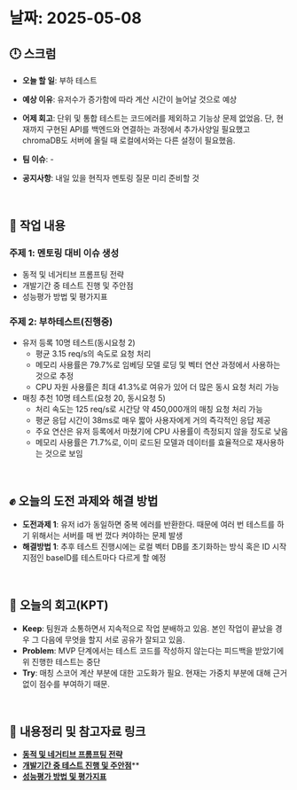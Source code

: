 # 날짜: 2025-05-08

## 🕛 스크럼
- **오늘 할 일**: 부하 테스트
- **예상 이유**: 유저수가 증가함에 따라 계산 시간이 늘어날 것으로 예상
- **어제 회고**: 단위 및 통합 테스트는 코드에러를 제외하고 기능상 문제 없었음. 단, 현재까지 구현된 API를 백엔드와 연결하는 과정에서 추가사양일 필요했고 chromaDB도 서버에 올릴 때 로컬에서와는 다른 설정이 필요했음.

- **팀 이슈**: -
- **공지사항**: 내일 있을 현직자 멘토링 질문 미리 준비할 것

<br>

## 💼 작업 내용
### 주제 1: 멘토링 대비 이슈 생성
- 동적 및 네거티브 프롬프팅 전략
- 개발기간 중 테스트 진행 및 주안점
- 성능평가 방법 및 평가지표

### 주제 2: 부하테스트(진행중)
- 유저 등록 10명 테스트(동시요청 2)
  - 평균 3.15 req/s의 속도로 요청 처리
  - 메모리 사용률은 79.7%로 임베딩 모델 로딩 및 벡터 연산 과정에서 사용하는 것으로 추정
  - CPU 자원 사용률은 최대 41.3%로 여유가 있어 더 많은 동시 요청 처리 가능
- 매칭 추천 10명 테스트(요청 20, 동시요청 5)
  - 처리 속도는 125 req/s로 시간당 약 450,000개의 매칭 요청 처리 가능
  - 평균 응답 시간이 38ms로 매우 짧아 사용자에게 거의 즉각적인 응답 제공
  - 주요 연산은 유저 등록에서 마쳤기에 CPU 사용률이 측정되지 않을 정도로 낮음
  - 메모리 사용률은 71.7%로, 이미 로드된 모델과 데이터를 효율적으로 재사용하는 것으로 보임

<br>

## ✊ 오늘의 도전 과제와 해결 방법
- **도전과제 1**: 유저 id가 동일하면 중복 에러를 반환한다. 때문에 여러 번 테스트를 하기 위해서는 서버를 매 번 껐다 켜야하는 문제 발생
- **해결방법 1**: 추후 테스트 진행시에는 로컬 벡터 DB를 초기화하는 방식 혹은 ID 시작지점인 baseID를 테스트마다 다르게 할 예정

<br>

## 🤔 오늘의 회고(KPT)
- **Keep**: 팀원과 소통하면서 지속적으로 작업 분배하고 있음. 본인 작업이 끝났을 경우 그 다음에 무엇을 할지 서로 공유가 잘되고 있음.
- **Problem**: MVP 단계에서는 테스트 코드를 작성하지 않는다는 피드백을 받았기에 위 진행한 테스트는 중단
- **Try**: 매칭 스코어 계산 부분에 대한 고도화가 필요. 현재는 가중치 부분에 대해 근거 없이 점수를 부여하기 때문.

<br>

## 🔗 내용정리 및 참고자료 링크
- [**동적 및 네거티브 프롬프팅 전략**](https://github.com/100-hours-a-week/2-hertz-wiki/issues/147)
- [**개발기간 중 테스트 진행 및 주안점**](https://github.com/100-hours-a-week/2-hertz-wiki/issues/148)** 
- [**성능평가 방법 및 평가지표**](https://github.com/100-hours-a-week/2-hertz-wiki/issues/149)

